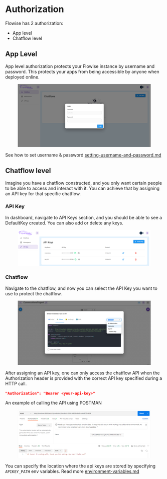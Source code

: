 # Authorization

Flowise has 2 authorization:

* App level
* Chatflow level

## App Level

App level authorization protects your Flowise instance by username and password. This protects your apps from being accessible by anyone when deployed online.

<figure><img src="../.gitbook/assets/image (2) (1) (1).png" alt=""><figcaption></figcaption></figure>

See how to set username & password [setting-username-and-password.md](setting-username-and-password.md "mention")

## Chatflow level

Imagine you have a chatflow constructed, and you only want certain people to be able to access and interact with it. You can achieve that by assigning an API key for that specific chatflow.

### API Key

In dashboard, navigate to API Keys section, and you should be able to see a DefaultKey created. You can also add or delete any keys.

<figure><img src="../.gitbook/assets/image (6) (1).png" alt=""><figcaption></figcaption></figure>

### Chatflow

Navigate to the chatflow, and now you can select the API Key you want to use to protect the chatflow.

<figure><img src="../.gitbook/assets/image (3) (1) (1).png" alt=""><figcaption></figcaption></figure>

After assigning an API key, one can only access the chatflow API when the Authorization header is provided with the correct API key specified during a HTTP call.

```json
"Authorization": "Bearer <your-api-key>"
```

An example of calling the API using POSTMAN

<figure><img src="../.gitbook/assets/image (1) (1) (1) (1).png" alt=""><figcaption></figcaption></figure>

You can specify the location where the api keys are stored by specifying `APIKEY_PATH` env variables. Read more [environment-variables.md](../environment-variables.md "mention")
